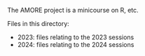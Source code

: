 The AMORE project is a minicourse on R, etc.

Files in this directory:

* 2023: files relating to the 2023 sessions
* 2024: files relating to the 2024 sessions

